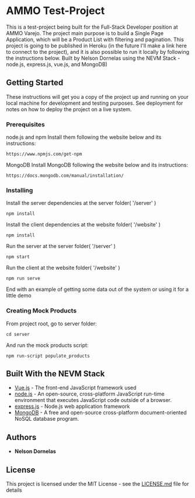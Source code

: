 # AMMO Test-Project

This is a test-project being built for the Full-Stack Developer position at AMMO Varejo.
The project main purpose is to build a Single Page Application, which will be a Product List with filtering and pagination. 
This project is going to be published in Heroku (in the future I'll make a link here to connect to the project), and it is also possible to run it locally by following the instructions below.
Built by Nelson Dornelas using the NEVM Stack - node.js, express.js, vue.js, and MongoDB)

## Getting Started

These instructions will get you a copy of the project up and running on your local machine for development and testing purposes. See deployment for notes on how to deploy the project on a live system.

### Prerequisites

node.js and npm
Install them following the website below and its instructions:
```
https://www.npmjs.com/get-npm
```

MongoDB
Install MongoDB following the website below and its instructions:
```
https://docs.mongodb.com/manual/installation/
```
### Installing

Install the server dependencies at the server folder( '/server' )

```
npm install
```

Install the client dependencies at the website folder( '/website' )

```
npm install
```

Run the server at the server folder( '/server' )

```
npm start
```

Run the client at the website folder( '/website' )

```
npm run serve
```

End with an example of getting some data out of the system or using it for a little demo

### Creating Mock Products

From project root, go to server folder:

```
cd server
```

And run the mock products script: 

```
npm run-script populate_products
```

## Built With the NEVM Stack

* [Vue.js](https://vuejs.org) - The front-end JavaScript framework used
* [node.js](https://nodejs.org/) - An open-source, cross-platform JavaScript run-time environment that executes JavaScript code outside of a browser.
* [express.js](https://expressjs.com/) - Node.js web application framework
* [MongoDB](https://www.mongodb.com/) - A free and open-source cross-platform document-oriented NoSQL database program.

## Authors

* **Nelson Dornelas**

## License

This project is licensed under the MIT License - see the [LICENSE.md](LICENSE.md) file for details
